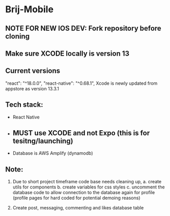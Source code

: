 # Brij-Mobile

## NOTE FOR NEW IOS DEV: Fork repository before cloning


## Make sure XCODE locally is version 13


## Current versions
 "react": "^18.0.0",
 "react-native": "^0.68.1",
 Xcode is newly updated from appstore as version 13.3.1
 
 
## Tech stack: 

* React Native 
* ## MUST use XCODE and not Expo (this is for tesitng/launching)
* Database is AWS Amplify (dynamodb)


## Note: 

1. Due to short project timeframe code base needs cleaning up, 
   a. create utils for components
   b. create variables for css styles
   c. uncomment the database code to allow connection to the database again for profile (profile pages for hard coded for potential demoing reasons)

2. Create post, messaging, commenting and likes database table
